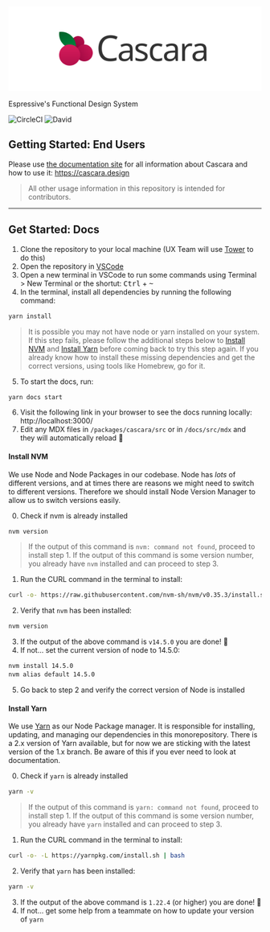 ![Cascara](docs/public/cascara_meta.svg)

Espressive's Functional Design System

![CircleCI](https://img.shields.io/circleci/build/gh/Espressive/cascara/main)
![David](https://img.shields.io/david/dev/Espressive/cascara)

## Getting Started: End Users

Please use [the documentation site](https://cascara.design) for all information about Cascara and how to use it: https://cascara.design

> All other usage information in this repository is intended for contributors.

---

## Get Started: Docs

1. Clone the repository to your local machine (UX Team will use [Tower](https://www.git-tower.com/mac) to do this)
2. Open the repository in [VSCode](https://code.visualstudio.com/)
3. Open a new terminal in VSCode to run some commands using Terminal > New Terminal or the shortut: <kbd>Ctrl</kbd> + <kbd>~</kbd>
4. In the terminal, install all dependencies by running the following command:

```bash
yarn install
```

> It is possible you may not have node or yarn installed on your system. If this step fails, please follow the additional steps below to [Install NVM](#install-nvm) and [Install Yarn](#install-yarn) before coming back to try this step again. If you already know how to install these missing dependencies and get the correct versions, using tools like Homebrew, go for it.

5. To start the docs, run:

```bash
yarn docs start
```

6. Visit the following link in your browser to see the docs running locally: http://localhost:3000/
7. Edit any MDX files in `/packages/cascara/src` or in `/docs/src/mdx` and they will automatically reload 🎊

#### Install NVM

We use Node and Node Packages in our codebase. Node has _lots_ of different versions, and at times there are reasons we might need to switch to different versions. Therefore we should install Node Version Manager to allow us to switch versions easily.

0. Check if nvm is already installed

```bash
nvm version
```

> If the output of this command is `nvm: command not found`, proceed to install step 1. If the output of this command is some version number, you already have `nvm` installed and can proceed to step 3.

1. Run the CURL command in the terminal to install:

```bash
curl -o- https://raw.githubusercontent.com/nvm-sh/nvm/v0.35.3/install.sh | bash
```

2. Verify that `nvm` has been installed:

```bash
nvm version
```

3. If the output of the above command is `v14.5.0` you are done! 🎉
4. If not... set the current version of node to 14.5.0:

```bash
nvm install 14.5.0
nvm alias default 14.5.0
```

5. Go back to step 2 and verify the correct version of Node is installed

#### Install Yarn

We use [Yarn](https://classic.yarnpkg.com/) as our Node Package manager. It is responsible for installing, updating, and managing our dependencies in this monorepository. There is a 2.x version of Yarn available, but for now we are sticking with the latest version of the 1.x branch. Be aware of this if you ever need to look at documentation.

0. Check if `yarn` is already installed

```bash
yarn -v
```

> If the output of this command is `yarn: command not found`, proceed to install step 1. If the output of this command is some version number, you already have `yarn` installed and can proceed to step 3.

1. Run the CURL command in the terminal to install:

```bash
curl -o- -L https://yarnpkg.com/install.sh | bash
```

2. Verify that `yarn` has been installed:

```bash
yarn -v
```

3. If the output of the above command is `1.22.4` (or higher) you are done! 🎉
4. If not... get some help from a teammate on how to update your version of `yarn`
